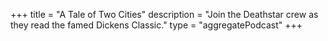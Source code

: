+++
title = "A Tale of Two Cities"
description = "Join the Deathstar crew as they read the famed Dickens Classic."
type = "aggregatePodcast"
+++


